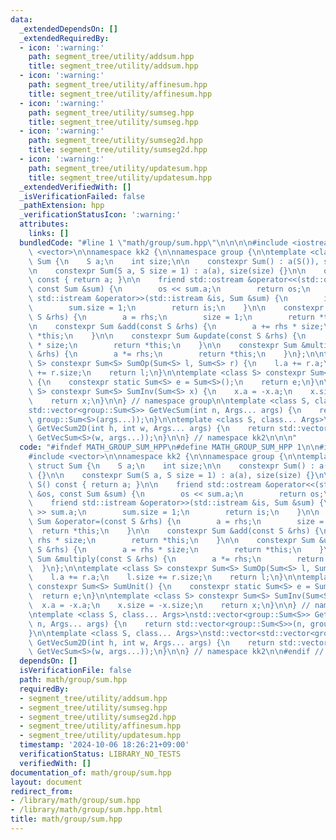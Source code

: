 ```yaml
---
data:
  _extendedDependsOn: []
  _extendedRequiredBy:
  - icon: ':warning:'
    path: segment_tree/utility/addsum.hpp
    title: segment_tree/utility/addsum.hpp
  - icon: ':warning:'
    path: segment_tree/utility/affinesum.hpp
    title: segment_tree/utility/affinesum.hpp
  - icon: ':warning:'
    path: segment_tree/utility/sumseg.hpp
    title: segment_tree/utility/sumseg.hpp
  - icon: ':warning:'
    path: segment_tree/utility/sumseg2d.hpp
    title: segment_tree/utility/sumseg2d.hpp
  - icon: ':warning:'
    path: segment_tree/utility/updatesum.hpp
    title: segment_tree/utility/updatesum.hpp
  _extendedVerifiedWith: []
  _isVerificationFailed: false
  _pathExtension: hpp
  _verificationStatusIcon: ':warning:'
  attributes:
    links: []
  bundledCode: "#line 1 \"math/group/sum.hpp\"\n\n\n\n#include <iostream>\n#include\
    \ <vector>\n\nnamespace kk2 {\n\nnamespace group {\n\ntemplate <class S> struct\
    \ Sum {\n    S a;\n    int size;\n\n    constexpr Sum() : a(S()), size(0) {}\n\
    \n    constexpr Sum(S a, S size = 1) : a(a), size(size) {}\n\n    operator S()\
    \ const { return a; }\n\n    friend std::ostream &operator<<(std::ostream &os,\
    \ const Sum &sum) {\n        os << sum.a;\n        return os;\n    }\n\n    friend\
    \ std::istream &operator>>(std::istream &is, Sum &sum) {\n        is >> sum.a;\n\
    \        sum.size = 1;\n        return is;\n    }\n\n    constexpr Sum &operator=(const\
    \ S &rhs) {\n        a = rhs;\n        size = 1;\n        return *this;\n    }\n\
    \n    constexpr Sum &add(const S &rhs) {\n        a += rhs * size;\n        return\
    \ *this;\n    }\n\n    constexpr Sum &update(const S &rhs) {\n        a = rhs\
    \ * size;\n        return *this;\n    }\n\n    constexpr Sum &multiply(const S\
    \ &rhs) {\n        a *= rhs;\n        return *this;\n    }\n};\n\ntemplate <class\
    \ S> constexpr Sum<S> SumOp(Sum<S> l, Sum<S> r) {\n    l.a += r.a;\n    l.size\
    \ += r.size;\n    return l;\n}\n\ntemplate <class S> constexpr Sum<S> SumUnit()\
    \ {\n    constexpr static Sum<S> e = Sum<S>();\n    return e;\n}\n\ntemplate <class\
    \ S> constexpr Sum<S> SumInv(Sum<S> x) {\n    x.a = -x.a;\n    x.size = -x.size;\n\
    \    return x;\n}\n\n} // namespace group\n\ntemplate <class S, class... Args>\n\
    std::vector<group::Sum<S>> GetVecSum(int n, Args... args) {\n    return std::vector<group::Sum<S>>(n,\
    \ group::Sum<S>(args...));\n}\n\ntemplate <class S, class... Args>\nstd::vector<std::vector<group::Sum<S>>>\
    \ GetVecSum2D(int h, int w, Args... args) {\n    return std::vector<std::vector<group::Sum<S>>>(h,\
    \ GetVecSum<S>(w, args...));\n}\n\n} // namespace kk2\n\n\n"
  code: "#ifndef MATH_GROUP_SUM_HPP\n#define MATH_GROUP_SUM_HPP 1\n\n#include <iostream>\n\
    #include <vector>\n\nnamespace kk2 {\n\nnamespace group {\n\ntemplate <class S>\
    \ struct Sum {\n    S a;\n    int size;\n\n    constexpr Sum() : a(S()), size(0)\
    \ {}\n\n    constexpr Sum(S a, S size = 1) : a(a), size(size) {}\n\n    operator\
    \ S() const { return a; }\n\n    friend std::ostream &operator<<(std::ostream\
    \ &os, const Sum &sum) {\n        os << sum.a;\n        return os;\n    }\n\n\
    \    friend std::istream &operator>>(std::istream &is, Sum &sum) {\n        is\
    \ >> sum.a;\n        sum.size = 1;\n        return is;\n    }\n\n    constexpr\
    \ Sum &operator=(const S &rhs) {\n        a = rhs;\n        size = 1;\n      \
    \  return *this;\n    }\n\n    constexpr Sum &add(const S &rhs) {\n        a +=\
    \ rhs * size;\n        return *this;\n    }\n\n    constexpr Sum &update(const\
    \ S &rhs) {\n        a = rhs * size;\n        return *this;\n    }\n\n    constexpr\
    \ Sum &multiply(const S &rhs) {\n        a *= rhs;\n        return *this;\n  \
    \  }\n};\n\ntemplate <class S> constexpr Sum<S> SumOp(Sum<S> l, Sum<S> r) {\n\
    \    l.a += r.a;\n    l.size += r.size;\n    return l;\n}\n\ntemplate <class S>\
    \ constexpr Sum<S> SumUnit() {\n    constexpr static Sum<S> e = Sum<S>();\n  \
    \  return e;\n}\n\ntemplate <class S> constexpr Sum<S> SumInv(Sum<S> x) {\n  \
    \  x.a = -x.a;\n    x.size = -x.size;\n    return x;\n}\n\n} // namespace group\n\
    \ntemplate <class S, class... Args>\nstd::vector<group::Sum<S>> GetVecSum(int\
    \ n, Args... args) {\n    return std::vector<group::Sum<S>>(n, group::Sum<S>(args...));\n\
    }\n\ntemplate <class S, class... Args>\nstd::vector<std::vector<group::Sum<S>>>\
    \ GetVecSum2D(int h, int w, Args... args) {\n    return std::vector<std::vector<group::Sum<S>>>(h,\
    \ GetVecSum<S>(w, args...));\n}\n\n} // namespace kk2\n\n#endif // MATH_GROUP_SUM_HPP\n"
  dependsOn: []
  isVerificationFile: false
  path: math/group/sum.hpp
  requiredBy:
  - segment_tree/utility/addsum.hpp
  - segment_tree/utility/sumseg.hpp
  - segment_tree/utility/sumseg2d.hpp
  - segment_tree/utility/affinesum.hpp
  - segment_tree/utility/updatesum.hpp
  timestamp: '2024-10-06 18:26:21+09:00'
  verificationStatus: LIBRARY_NO_TESTS
  verifiedWith: []
documentation_of: math/group/sum.hpp
layout: document
redirect_from:
- /library/math/group/sum.hpp
- /library/math/group/sum.hpp.html
title: math/group/sum.hpp
---
```

